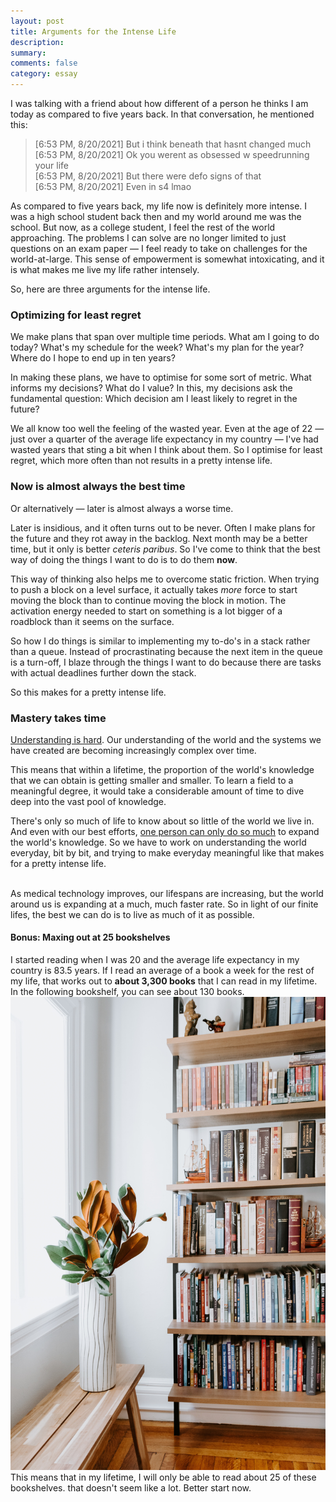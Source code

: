 ```yaml
---
layout: post
title: Arguments for the Intense Life
description: 
summary: 
comments: false
category: essay
---
```


I was talking with a friend about how different of a person he thinks I am today as compared to five years back. In that conversation, he mentioned this:
> [6:53 PM, 8/20/2021] But i think beneath that hasnt changed much  
[6:53 PM, 8/20/2021] Ok you werent as obsessed w speedrunning your life  
[6:53 PM, 8/20/2021] But there were defo signs of that  
[6:53 PM, 8/20/2021] Even in s4 lmao

As compared to five years back, my life now is definitely more intense. I was a high school student back then and my world around me was the school. But now, as a college student, I feel the rest of the world approaching. The problems I can solve are no longer limited to just questions on an exam paper — I feel ready to take on challenges for the world-at-large. This sense of empowerment is somewhat intoxicating, and it is what makes me live my life rather intensely.

So, here are three arguments for the intense life.

### Optimizing for least regret
We make plans that span over multiple time periods. What am I going to do today? What's my schedule for the week? What's my plan for the year? Where do I hope to end up in ten years?

In making these plans, we have to optimise for some sort of metric. What informs my decisions? What do I value? In this, my decisions ask the fundamental question: Which decision am I least likely to regret in the future?

We all know too well the feeling of the wasted year. Even at the age of 22 — just over a quarter of the average life expectancy in my country — I've had wasted years that sting a bit when I think about them. So I optimise for least regret, which more often than not results in a pretty intense life.

### Now is almost always the best time
Or alternatively — later is almost always a worse time.

Later is insidious, and it often turns out to be never. Often I make plans for the future and they rot away in the backlog. Next month may be a better time, but it only is better _ceteris paribus_. So I've come to think that the best way of doing the things I want to do is to do them **now**. 

This way of thinking also helps me to overcome static friction. When trying to push a block on a level surface, it actually takes _more_ force to start moving the block than to continue moving the block in motion. The activation energy needed to start on something is a lot bigger of a roadblock than it seems on the surface.

So how I do things is similar to implementing my to-do's in a stack rather than a queue. Instead of procrastinating because the next item in the queue is a turn-off, I blaze through the things I want to do because there are tasks with actual deadlines further down the stack.

So this makes for a pretty intense life.

### Mastery takes time
[Understanding is hard](https://nabeelqu.co/understanding). Our understanding of the world and the systems we have created are becoming increasingly complex over time. 

This means that within a lifetime, the proportion of the world's knowledge that we can obtain is getting smaller and smaller. To learn a field to a meaningful degree, it would take a considerable amount of time to dive deep into the vast pool of knowledge. 

There's only so much of life to know about so little of the world we live in. And even with our best efforts, [one person can only do so much](https://matt.might.net/articles/phd-school-in-pictures/) to expand the world's knowledge. So we have to work on understanding the world everyday, bit by bit, and trying to make everyday meaningful like that makes for a pretty intense life.  
<br>

As medical technology improves, our lifespans are increasing, but the world around us is expanding at a much, much faster rate. So in light of our finite lifes, the best we can do is to live as much of it as possible.

#### Bonus: Maxing out at 25 bookshelves
I started reading when I was 20 and the average life expectancy in my country is 83.5 years. If I read an average of a book a week for the rest of my life, that works out to **about 3,300 books** that I can read in my lifetime. In the following bookshelf, you can see about 130 books. ![A normal bookshelf with 130 books](/assets/bookshelf.jpg)
This means that in my lifetime, I will only be able to read about 25 of these bookshelves. that doesn't seem like a lot. Better start now.